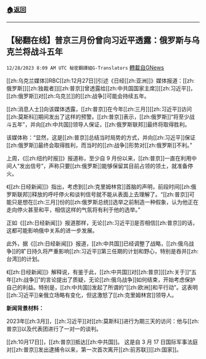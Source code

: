 ###  [:house:返回](README.md)
---


## 【秘翻在线】普京三月份曾向习近平透露：俄罗斯与乌克兰将战斗五年
`12/28/2023 8:09 AM UTC 秘密翻譯組G-Translators` [轉載自GNews](https://gnews.org/articles/2159854)

[[zh:乌克兰媒体]]RBC[[zh:12月27日]]引述《日经[[zh:亚洲]]》媒体报道：[[zh:俄罗斯]][[zh:独裁者]][[zh:普京]]曾透露给[[zh:中共国国家主席]][[zh:习近平]]，[[zh:俄罗斯]]对[[zh:乌克兰]]的[[zh:战争]]可能会持续五年。

[[zh:消息人士]]向该媒体透露，[[zh:普京]]在今年[[zh:三月]][[zh:习近平]]访问[[zh:莫斯科]]期间发出了这样的预警。[[zh:普京]]表示，[[zh:俄罗斯]]“将至少战斗五年”，并向[[zh:中共国]]领导人保证，[[zh:俄罗斯联邦]]最终将取得胜利。

该媒体称：“显然，这是[[zh:普京]]总结当时局势的方式，并向[[zh:习近平]]保证[[zh:俄罗斯]]最终会取得胜利，而当时的[[zh:战争]]形势对[[zh:俄罗斯]]不利。”

上周，《[[zh:纽约时报]]》报道称，至少自 9 月份以来，[[zh:普京]]一直在利用中间人“发出信号”，声称只要[[zh:俄罗斯]]能够保留其目前占领的领土，就准备停火。

《[[zh:日经新闻]]》指出，考虑到[[zh:克里姆林宫]]首脑的声明，前段时间[[zh:俄罗斯联邦]]释放的呼吁停火和谈判信号就不能从表面上去理解了。“[[zh:普京]]可能只是想在[[zh:三月]]份的[[zh:俄罗斯总统]]选举之前制造一种假象，认为他正在走向停火甚至和平，相信这样的气氛将有利于他的选举。”

正如《[[zh:日经新闻]]》报道那样，无论[[zh:习近平]]是否相信[[zh:普京]]的话，这都可能影响俄中关系的进一步发展。

此外，据《[[zh:日经新闻]]》报道，[[zh:中共国]]已经调整了战略，[[zh:俄乌战争]]的旷日持久将严重影响[[zh:习近平]]第三任期的计划和野心，特别是吞并[[zh:台湾]]的计划。

《[[zh:日经新闻]]》解释说，有鉴于此，[[zh:中共国]]对[[zh:普京]][[zh:关于]]“五年[[zh:战争]]”的言论提出了质疑，无论[[zh:俄乌战争]]如何结束，开始考虑保护自己的利益。特别是，[[zh:中共国]]发起了所谓的“[[zh:欧洲]]和平行动”。这表明[[zh:习近平]]亲俄立场略有变化，但这激怒了[[zh:克里姆林宫]]领导人。

**新闻背景材料：**

2023年[[zh:3月]]，[[zh:习近平]]对[[zh:莫斯科]]进行为期三天的访问：他与[[zh:普京]]以及代表团进行了一对一的谈判。

[[zh:10月17日]]，[[zh:普京]]抵达[[zh:中共国]]。 这是自 3 月 17 日国际军事法庭对[[zh:普京]]发出逮捕令以来，第一次首次离开[[zh:前苏联]][[zh:国家]]。
